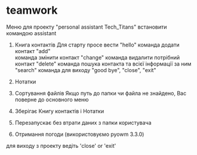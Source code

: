 # teamwork
Меню для проекту "personal assistant Tech_Titans"
встановити командою assistant

1. Книга контактів 
     Для старту просе вести "hello" 
      команда  додати контакт "add"              
      команда  змінити контакт "change"
      команда видалити потрібний контакт "delete" 
      команда пошука контакта та всієї інформації за ним "search" 
      команда для виходу "good bye", "close", "exit" 

2. Нотатки

3. Сортування файлів 
   Якщо путь до папки чи файла не знайдено, Вас поверне до основного меню
4. Зберігає Книгу контактів і Нотатки
5. Перезапускає без втрати даних з папки користувача 
6. Отримання погоди (використовуємо pyowm 3.3.0)

для виходу з проекту ведіть 'close' or  'exit'
